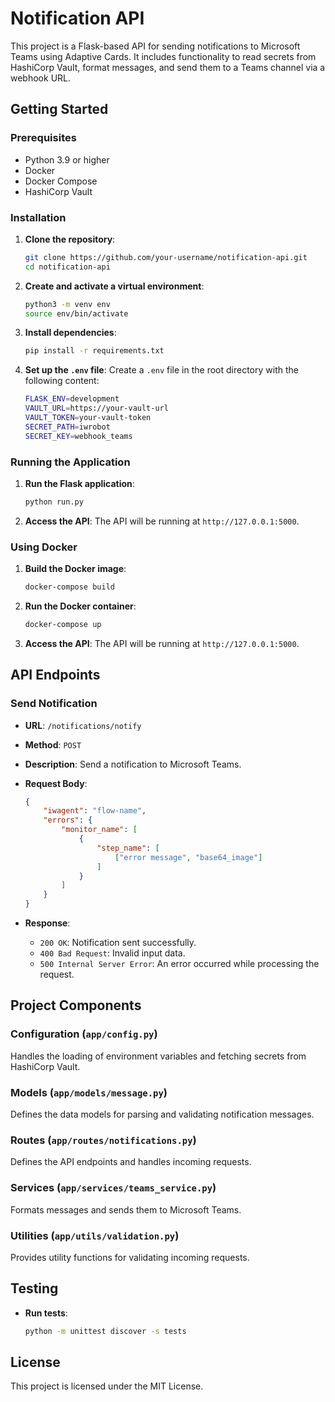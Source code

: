 # Notification API

This project is a Flask-based API for sending notifications to Microsoft Teams using Adaptive Cards. It includes functionality to read secrets from HashiCorp Vault, format messages, and send them to a Teams channel via a webhook URL.


## Getting Started

### Prerequisites

- Python 3.9 or higher
- Docker
- Docker Compose
- HashiCorp Vault

### Installation

1. **Clone the repository**:
    ```sh
    git clone https://github.com/your-username/notification-api.git
    cd notification-api
    ```

2. **Create and activate a virtual environment**:
    ```sh
    python3 -m venv env
    source env/bin/activate 
    ```

3. **Install dependencies**:
    ```sh
    pip install -r requirements.txt
    ```

4. **Set up the `.env` file**:
    Create a `.env` file in the root directory with the following content:
    ```sh
    FLASK_ENV=development
    VAULT_URL=https://your-vault-url
    VAULT_TOKEN=your-vault-token
    SECRET_PATH=iwrobot
    SECRET_KEY=webhook_teams
    ```

### Running the Application

1. **Run the Flask application**:
    ```sh
    python run.py
    ```

2. **Access the API**:
    The API will be running at `http://127.0.0.1:5000`.

### Using Docker

1. **Build the Docker image**:
    ```sh
    docker-compose build
    ```

2. **Run the Docker container**:
    ```sh
    docker-compose up
    ```

3. **Access the API**:
    The API will be running at `http://127.0.0.1:5000`.

## API Endpoints

### Send Notification

- **URL**: `/notifications/notify`
- **Method**: `POST`
- **Description**: Send a notification to Microsoft Teams.
- **Request Body**:
    ```json
    {
        "iwagent": "flow-name",
        "errors": {
            "monitor_name": [
                {
                    "step_name": [
                        ["error message", "base64_image"]
                    ]
                }
            ]
        }
    }
    ```

- **Response**:
    - `200 OK`: Notification sent successfully.
    - `400 Bad Request`: Invalid input data.
    - `500 Internal Server Error`: An error occurred while processing the request.

## Project Components

### Configuration (`app/config.py`)

Handles the loading of environment variables and fetching secrets from HashiCorp Vault.

### Models (`app/models/message.py`)

Defines the data models for parsing and validating notification messages.

### Routes (`app/routes/notifications.py`)

Defines the API endpoints and handles incoming requests.

### Services (`app/services/teams_service.py`)

Formats messages and sends them to Microsoft Teams.

### Utilities (`app/utils/validation.py`)

Provides utility functions for validating incoming requests.

## Testing

- **Run tests**:
    ```sh
    python -m unittest discover -s tests
    ```

## License

This project is licensed under the MIT License.
